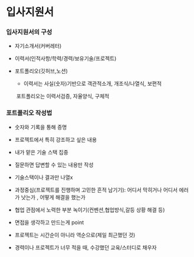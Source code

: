 # 입사지원서  

 ###  입사지원서의 구성

- 자기소개서(커버레터)

- 이력서(인적사항/학력/경력/보유기술/프로젝트)

- 포트폴리오(깃허브,노션)

  * 이력서는 사실(숫자)기반으로 객관적소개, 개조식/나열식, 보편적

  ​       포트폴리오는 이력서검증, 자율양식, 구체적

### 포트폴리오 작성법

- 숫자와 기록을 통해 증명

- 프로젝트에서 특히 강조하고 싶은 내용
- 내가 맡은 기술 스택 집중 
- 질문하면 답변할 수 있는 내용만 작성
- 기술스택이나 결과만 나열x
- 과정중심(프로젝트를 진행하며 고민한 흔적 남기기): 어디서 막히거나 어디서 에러가 낫는가 , 어떻게 해결을 했는가
- 협업 관점에서 노력한 부분 녹이기(컨벤션,협업방식,갈등 상황 해결 등)
- 면접을 생각하고 만드는게 point
- 프로젝트는 시간순이 아니라 역순으로(제일 최근했던 것)
- 경력이나 프로젝트가 너무 적을 때, 수강했던 교육/스터디로 채우자
